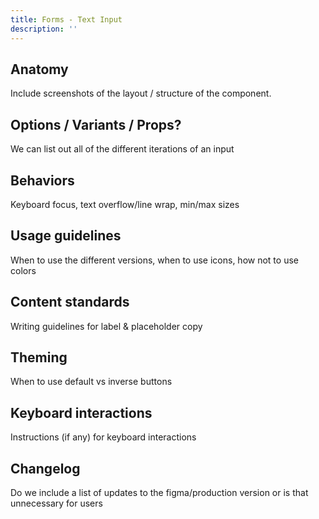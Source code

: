 ```yaml
---
title: Forms - Text Input
description: ''
---
```


## Anatomy

Include screenshots of the layout / structure of the component.

## Options / Variants / Props?

We can list out all of the different iterations of an input

## Behaviors

Keyboard focus, text overflow/line wrap, min/max sizes

## Usage guidelines

When to use the different versions, when to use icons, how not to use colors

## Content standards

Writing guidelines for label & placeholder copy

## Theming

When to use default vs inverse buttons

## Keyboard interactions

Instructions (if any) for keyboard interactions

## Changelog

Do we include a list of updates to the figma/production version or is that unnecessary for users
